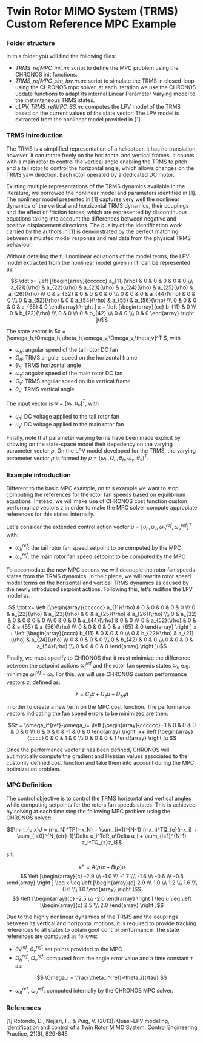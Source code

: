 # Twin Rotor MIMO System (TRMS) Custom Reference MPC Example

### Folder structure

In this folder you will find the following files:

* *TRMS_refMPC_init.m*: script to define the MPC problem using the CHRONOS init functions.
* *TRMS_refMPC_sim_lpv.m*.m: script to simulate the TRMS in closed-loop using the CHRONOS mpc solver, at each iteration we use the CHRONOS update functions to adapt its internal Linear Parameter Varying model to the instantaneous TRMS states.
* *qLPV_TRMS_refMPC_SS.m*: computes the LPV model of the TRMS based on the current values of the state vector. The LPV model is extracted from the nonlinear model provided in [1].

### TRMS introduction

The TRMS is a simplified representation of a helicotper, it has no translation, however, it can rotate freely on the horizontal and vertical frames. It counts with a main rotor to control the vertical angle enabling the TRMS to pitch and a tail rotor to control the horizontal angle, which allows changes on the TRMS yaw direction. Each rotor operated by a dedicated DC motor. 

Existing multiple representations of the TRMS dynamics available in the literature, we borrowed the nonlinear model and parameters identified in [1]. The nonlinear model presented in [1] captures very well the nonlinear dynamics of the vertical and horzizontal TRMS dynamics, their couplings and the effect of friction forces, which are represented by discontinuous equations taking into account the differences between negative and positive displacement directions. The quality of the identification work carried by the authors in [1] is demonstrated by the perfect matching between simulated model response and real data from the physical TRMS behaviour. 

Without detailing the full nonlinear equations of the model terms, the LPV model extracted from the nonlinear model given in [1] can be represented as:

$$ \dot x=
\left [\begin{array}{cccccc}  
a_{11}(\rho) & 0 & 0 & 0 & 0 & 0 \\\ 
a_{21}(\rho) & a_{22}(\rho) & a_{23}(\rho) & a_{24}(\rho) & a_{25}(\rho) & a_{26}(\rho) \\\
0 & a_{32} & 0 & 0 & 0 & 0 \\\
0 & 0 & 0 & a_{44}(\rho) & 0 & 0 \\\
0 & a_{52}(\rho) & 0 & a_{54}(\rho) & a_{55} & a_{56}(\rho) \\\
0 & 0 & 0 & 0 & a_{65} & 0
\end{array} \right ]
x + 
\left [\begin{array}{cc} 
b_{11} & 0 \\\
0 & b_{22}(\rho) \\\
0 & 0 \\\
0 & b_{42} \\\
0 & 0 \\\
0 & 0 
\end{array} \right ]u$$

The state vector is $x = [\omega_h,\Omega_h,\theta_h,\omega_v,\Omega_v,\theta_v]^T $, with

* $\omega_h$: angular speed of the tail rotor DC fan
* $\Omega_h$: TRMS angular speed on the horizontal frame
* $\theta_h$: TRMS horizontal angle
* $\omega_v$: angular speed of the main rotor DC fan
* $\Omega_v$: TRMS angular speed on the vertical frame
* $\theta_v$: TRMS vertical angle

The input vector is  $u = [u_h,u_v]^T$, with

* $u_h$: DC voltage applied to the tail rotor fan
* $u_v$: DC voltage applied to the main rotor fan

Finally, note that parameter varying terms have been made explicit by showing on the state-space model their depedency on the varying parameter vector $\rho$. On the LPV model developed for the TRMS, the varying parameter vector $\rho$ is formed by $\rho = [\omega_h,\Omega_h,\theta_h,\omega_v,\theta_v]^T$.

### Example introduction

Different to the basic MPC example, on this example we want to stop computing the references for the rotor fan speeds based on equilibrium equations. Instead, we will make use of CHRONOS cost function custom performance vectors $z$ in order to make the MPC solver compute appropiate references for this states internally.

Let's consider the extended control action vector $u = [u_h,u_v,\omega_h^{ref},\omega_v^{ref}]^T$ with:

* $\omega_h^{ref}$: the tail rotor fan speed setpoint to be computed by the MPC
* $\omega_v^{ref}$: the main rotor fan speed setpoint to be computed by the MPC

To accomodate the new MPC actions we will decouple the rotor fan speeds states from the TRMS dynamics. In their place, we will rewrite rotor speed model terms on the horizontal and vertical TRMS dynamics as caused by the newly introduced setpoint actions. Following this, let's redifine the LPV model as:

$$ \dot x=
\left [\begin{array}{cccccc}  
a_{11}(\rho) & 0 & 0 & 0 & 0 & 0 \\\ 
0 & a_{22}(\rho) & a_{23}(\rho) & 0 & a_{25}(\rho) & a_{26}(\rho) \\\
0 & a_{32} & 0 & 0 & 0 & 0 \\\
0 & 0 & 0 & a_{44}(\rho) & 0 & 0 \\\
0 & a_{52}(\rho) & 0 & 0 & a_{55} & a_{56}(\rho) \\\
0 & 0 & 0 & 0 & a_{65} & 0
\end{array} \right ]
x + 
\left [\begin{array}{cccc} 
b_{11} & 0 & 0 & 0 \\\
0 & b_{22}(\rho) & a_{21}(\rho) & a_{24}(\rho) \\\
0 & 0 & 0 & 0 \\\
0 & b_{42} & 0 & 0 \\\
0 & 0 & 0 & a_{54}(\rho) \\\
0 & 0  & 0 & 0
\end{array} \right ]u$$

Finally, we must specify to CHRONOS that it must minimize the difference between the setpoint actions $\omega_i^{ref}$ and the rotor fan speeds states $\omega_i$, e.g. minimize $\omega_i^{ref}-\omega_i$. For this, we will use CHRONOS custom performance vectors $z$, defined as:

$$ z = C_zx + D_zu+D_{zd}d $$

in order to create a new term on the MPC cost function. The performance vectors indicating the fan speed errors to be minimized are then:

$$z = \omega_i^{ref}-\omega_i=
\left [\begin{array}{cccccc} 
-1 & 0 & 0 & 0 & 0 & 0 \\\
0 & 0 & 0 & -1 & 0 & 0
\end{array} \right ]x+
\left [\begin{array}{cccc} 
0 & 0 & 1 & 0  \\\
0 & 0 & 0 & 1
\end{array} \right ]u
$$

Once the performance vector $z$ has been defined, CHRONOS will autimatically compute the gradient and Hessian values associated to the customly defined cost function and take them into account during the MPC optimization problem.

### MPC Definition

The control objective is to control the TRMS horizontal and vertical angles while computing setpoints for the rotors fan speeds states. This is achieved by solving at each time step the following MPC problem using the CHRONOS solver:

$$\min_{u,x}J = (r-x_N)^TP(r-x_N) + \sum_{i=1}^{N-1} (r-x_i)^TQ_{e}(r-x_i) + \sum_{i=0}^{N_{ctr}-1}\Delta u_i^TdR_u\Delta u_i + \sum_{i=1}^{N-1} z_i^TQ_{z}z_i$$

s.t.

$$ x^+=A(\rho)x+B(\rho)u$$
$$  \left [\begin{array}{c} 
-2.9 \\\
-1.0 \\\
-1.7 \\\
-1.6 \\\
-0.6 \\\
-0.5
\end{array} \right ]
\leq x \leq
\left [\begin{array}{c} 
2.9 \\\
1.0 \\\
1.2 \\\
1.6 \\\
0.6 \\\
1.0 
\end{array} \right ]$$
$$  \left [\begin{array}{c} 
-2.5 \\\
-2.0 
\end{array} \right ]
\leq u \leq
\left [\begin{array}{c} 
2.5 \\\
2.0 
\end{array} \right ]$$

Due to the highly nonlinear dynamics of the TRMS and the couplings between its vertical and horizontal motions, it is required to provide tracking references to all states to obtain goof control performance. The state references are computed as follows:
* $\theta_h^{ref}$, $\theta_v^{ref}$: set points provided to the MPC
* $\Omega_h^{ref}$, $\Omega_v^{ref}$: computed from the angle error value and a time constant $\tau$ as:

$$ \Omega_i = \frac{\theta_i^{ref}-\theta_i}{\tau} $$ 

* $\omega_h^{ref}$, $\omega_v^{ref}$: computed internally by the CHRONOS MPC solver.


### References

[1] Rotondo, D., Nejjari, F., & Puig, V. (2013). Quasi-LPV modeling, identification and control of a Twin Rotor MIMO System. Control Engineering Practice, 21(6), 829-846.

